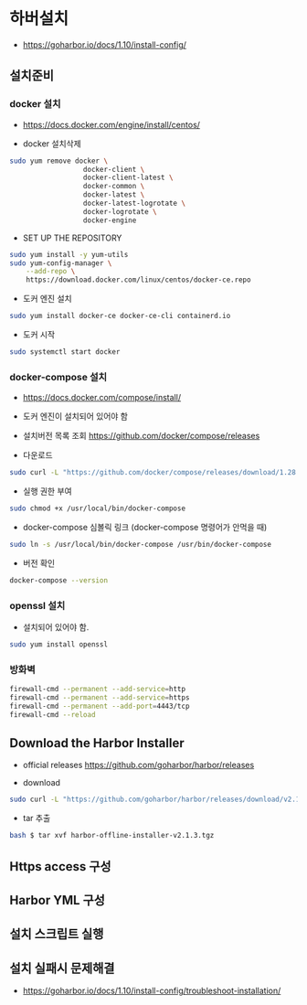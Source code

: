 # 하버설치
- https://goharbor.io/docs/1.10/install-config/

## 설치준비

### docker 설치
- https://docs.docker.com/engine/install/centos/

- docker 설치삭제
```bash
sudo yum remove docker \
                  docker-client \
                  docker-client-latest \
                  docker-common \
                  docker-latest \
                  docker-latest-logrotate \
                  docker-logrotate \
                  docker-engine
```

- SET UP THE REPOSITORY
```bash
sudo yum install -y yum-utils
sudo yum-config-manager \
    --add-repo \
    https://download.docker.com/linux/centos/docker-ce.repo
```

- 도커 엔진 설치
```bash
sudo yum install docker-ce docker-ce-cli containerd.io
```

- 도커 시작
```bash
sudo systemctl start docker
```

### docker-compose 설치
- https://docs.docker.com/compose/install/

- 도커 엔진이 설치되어 있어야 함

- 설치버전 목록 조회
https://github.com/docker/compose/releases

- 다운로드
```bash
sudo curl -L "https://github.com/docker/compose/releases/download/1.28.2/docker-compose-$(uname -s)-$(uname -m)" -o /usr/local/bin/docker-compose
```

- 실행 권한 부여
```bash
sudo chmod +x /usr/local/bin/docker-compose
```

- docker-compose 심볼릭 링크 (docker-compose 명령어가 안먹을 때)
```bash
sudo ln -s /usr/local/bin/docker-compose /usr/bin/docker-compose
```

- 버전 확인
```bash
docker-compose --version
```

### openssl 설치
- 설치되어 있어야 함.
```bash
sudo yum install openssl
```

### 방화벽
```bash
firewall-cmd --permanent --add-service=http
firewall-cmd --permanent --add-service=https
firewall-cmd --permanent --add-port=4443/tcp
firewall-cmd --reload
```

## Download the Harbor Installer

- official releases
https://github.com/goharbor/harbor/releases

- download
```bash
sudo curl -L "https://github.com/goharbor/harbor/releases/download/v2.1.3/harbor-offline-installer-v2.1.3.tgz" -o harbor-offline-installer-v2.1.3.tgz
```

- tar 추출
```bash
bash $ tar xvf harbor-offline-installer-v2.1.3.tgz
```

## Https access 구성

## Harbor YML 구성

## 설치 스크립트 실행

## 설치 실패시 문제해결
- https://goharbor.io/docs/1.10/install-config/troubleshoot-installation/


